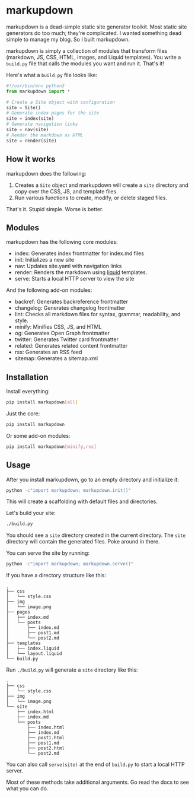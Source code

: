 # markupdown

markupdown is a dead-simple static site generator toolkit. Most static site generators do too much; they're complicated. I wanted something dead simple to manage my blog. So I built markupdown.

markupdown is simply a collection of modules that transform files (markdown, JS, CSS, HTML, images, and Liquid templates). You write a `build.py` file that calls the modules you want and run it. That's it!

Here's what a `build.py` file looks like:

```python
#!/usr/bin/env python3
from markupdown import *

# Create a Site object with configuration
site = Site()
# Generate index pages for the site
site = index(site)
# Generate navigation links
site = nav(site)
# Render the markdown as HTML
site = render(site)
```

## How it works

markupdown does the following:

1. Creates a `Site` object and markupdown will create a `site` directory and copy over the CSS, JS, and template files.
2. Run various functions to create, modify, or delete staged files.

That's it. Stupid simple. Worse is better.

## Modules

markupdown has the following core modules:

- index: Generates index frontmatter for index.md files
- init: Initializes a new site
- nav: Updates site.yaml with navigation links
- render: Renders the markdown using [liquid](https://shopify.github.io/liquid/) templates.
- serve: Starts a local HTTP server to view the site

And the following add-on modules:

- backref: Generates backreference frontmatter
- changelog: Generates changelog frontmatter
- lint: Checks all markdown files for syntax, grammar, readability, and style.
- minify: Minifies CSS, JS, and HTML
- og: Generates Open Graph frontmatter
- twitter: Generates Twitter card frontmatter
- related: Generates related content frontmatter
- rss: Generates an RSS feed
- sitemap: Generates a sitemap.xml

## Installation

Install everything:

```bash
pip install markupdown[all]
```

Just the core:

```bash
pip install markupdown
```

Or some add-on modules:
```bash
pip install markupdown[minify,rss]
```

## Usage

After you install markupdown, go to an empty directory and initialize it:

```bash
python -c"import markupdown; markupdown.init()"
```

This will create a scaffolding with default files and directories.

Let's build your site:

```bash
./build.py
```

You should see a `site` directory created in the current directory. The `site` directory will contain the generated files. Poke around in there.

You can serve the site by running:

```bash
python -c"import markupdown; markupdown.serve()"
```

If you have a directory structure like this:

```text
.
├── css
│   └── style.css
├── img
│   └── image.png
├── pages
│   ├── index.md
│   └── posts
│       ├── index.md
│       ├── post1.md
│       └── post2.md
├── templates
│   ├── index.liquid
│   └── layout.liquid
└── build.py
```

Run `./build.py` will generate a `site` directory like this:

```text
.
├── css
│   └── style.css
├── img
│   └── image.png
└── site
    ├── index.html
    ├── index.md
    └── posts
        ├── index.html
        ├── index.md
        ├── post1.html
        ├── post1.md
        ├── post2.html
        └── post2.md
```

You can also call `serve(site)` at the end of `build.py` to start a local HTTP server.

Most of these methods take additional arguments. Go read the docs to see what you can do.
